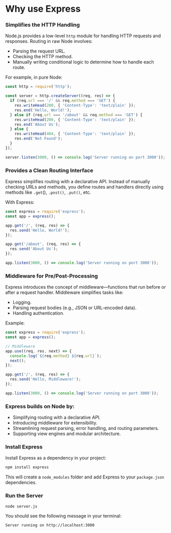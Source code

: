 # Why use Express

### Simplifies the HTTP Handling

Node.js provides a low-level `http` module for handling HTTP requests and responses. Routing in raw Node involves:

- Parsing the request URL.
- Checking the HTTP method.
- Manually writing conditional logic to determine how to handle each route.

For example, in pure Node:
```javascript
const http = require('http');

const server = http.createServer((req, res) => {
  if (req.url === '/' && req.method === 'GET') {
    res.writeHead(200, { 'Content-Type': 'text/plain' });
    res.end('Hello, World!');
  } else if (req.url === '/about' && req.method === 'GET') {
    res.writeHead(200, { 'Content-Type': 'text/plain' });
    res.end('About Us');
  } else {
    res.writeHead(404, { 'Content-Type': 'text/plain' });
    res.end('Not Found');
  }
});

server.listen(3000, () => console.log('Server running on port 3000'));
```

### Provides a Clean Routing Interface

Express simplifies routing with a declarative API. Instead of manually checking URLs and methods, you define routes and handlers directly using methods like `.get`(), `.post()`, `.put()`, etc.

With Express:

```javascript
const express = require('express');
const app = express();

app.get('/', (req, res) => {
  res.send('Hello, World!');
});

app.get('/about', (req, res) => {
  res.send('About Us');
});

app.listen(3000, () => console.log('Server running on port 3000'));
```

### Middleware for Pre/Post-Processing
Express introduces the concept of middleware—functions that run before or after a request handler. Middleware simplifies tasks like:

- Logging.
- Parsing request bodies (e.g., JSON or URL-encoded data).
- Handling authentication.

Example:
```javascript
const express = require('express');
const app = express();

// Middleware
app.use((req, res, next) => {
  console.log(`${req.method} ${req.url}`);
  next();
});

app.get('/', (req, res) => {
  res.send('Hello, Middleware!');
});

app.listen(3000, () => console.log('Server running on port 3000'));
```

### Express builds on Node by:

- Simplifying routing with a declarative API.
- Introducing middleware for extensibility.
- Streamlining request parsing, error handling, and routing parameters.
- Supporting view engines and modular architecture.

### Install Express
Install Express as a dependency in your project:
```bash
npm install express
```
This will create a `node_modules` folder and add Express to your `package.json` dependencies.

### Run the Server
```bash
node server.js
```
You should see the following message in your terminal:
```bash
Server running on http://localhost:3000
```